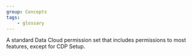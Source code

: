 ```yaml
---
group: Concepts
tags:
    - glossary
---
```

A standard Data Cloud permission set that includes permissions to most features, except for CDP Setup.